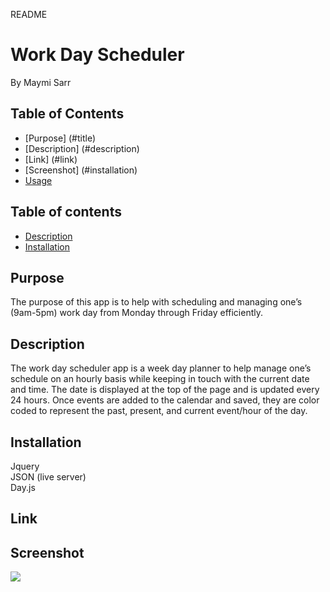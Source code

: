 README

# Work Day Scheduler
By Maymi Sarr

## Table of Contents
- [Purpose] (#title)
- [Description] (#description)
- [Link] (#link)
- [Screenshot] (#installation)
- [Usage](#usage)

## Table of contents
- [Description](#description) 
- [Installation](#installation)


## Purpose
The purpose of this app is to help with scheduling and managing one’s (9am-5pm) work day from Monday through Friday efficiently. 


## Description
The work day scheduler app is a week day planner to help manage one’s schedule on an hourly basis while keeping in touch with the current date and time. The date is displayed at the top of the page and is updated every 24 hours. Once events are added to the calendar and saved, they are color coded to represent the past, present, and current event/hour of the day. 


## Installation
<div>Jquery </div>
<div>JSON (live server)</div>
<div>Day.js</div>


## Link


## Screenshot
![](./appScreenshot.png)
